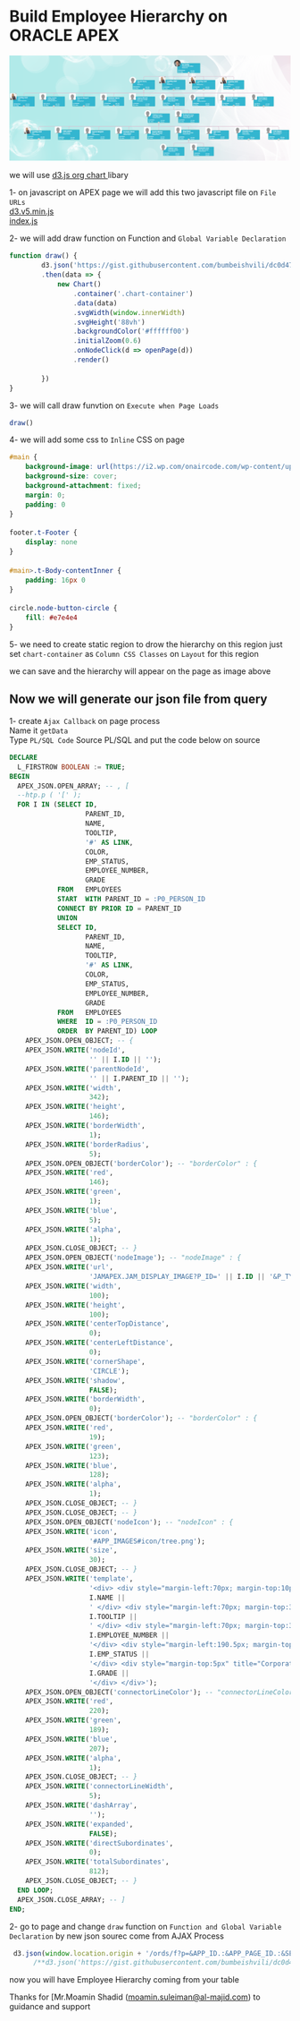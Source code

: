 # Build Employee Hierarchy on ORACLE APEX
	
![Employee Hierarchy on ORACLE APEX](/img/employee-hierarchy.PNG)

we will use [d3.js org chart ](https://observablehq.com/@bangingrocks/d3-v5-org-chart) libary 

1- on javascript on APEX page we will add this two javascript file on `File URLs`
<br>
[d3.v5.min.js](/employee-hierarchy/src/d3.v5.min.js)<br>
[index.js](/employee-hierarchy/src/index.js)

2- we will add draw function on Function and `Global Variable Declaration`

```javascript
function draw() {
        d3.json('https://gist.githubusercontent.com/bumbeishvili/dc0d47bc95ef359fdc75b63cd65edaf2/raw/c33a3a1ef4ba927e3e92b81600c8c6ada345c64b/orgChart.json')
        .then(data => {
            new Chart()
                .container('.chart-container')
                .data(data)
                .svgWidth(window.innerWidth)
                .svgHeight('88vh')
                .backgroundColor('#ffffff00')
                .initialZoom(0.6)
                .onNodeClick(d => openPage(d))
                .render()

        })
}
```

3- we will call draw funvtion on `Execute when Page Loads`
```javascript
draw()
```
4- we will add some css to `Inline` CSS on page
```css
#main {
    background-image: url(https://i2.wp.com/onaircode.com/wp-content/uploads/2017/11/Tesselation-Transition.jpg);
    background-size: cover;
    background-attachment: fixed;
    margin: 0;
    padding: 0
}

footer.t-Footer {
    display: none
}

#main>.t-Body-contentInner {
    padding: 16px 0
}

circle.node-button-circle {
    fill: #e7e4e4
}
```
5- we need to create static region to drow the hierarchy on this region 
just set `chart-container` as `Column CSS Classes` on `Layout` for this region

we can save and the hierarchy will appear on the page as image above 

## Now we will generate our json file from query 

1- create `Ajax Callback` on page process <br> 
Name it `getData` <br>
Type `PL/SQL Code`
Source PL/SQL and put the code below on source 

```sql
DECLARE
  L_FIRSTROW BOOLEAN := TRUE;
BEGIN
  APEX_JSON.OPEN_ARRAY; -- , [
  --htp.p ( '[' );
  FOR I IN (SELECT ID,
                   PARENT_ID,
                   NAME,
                   TOOLTIP,
                   '#' AS LINK,
                   COLOR,
                   EMP_STATUS,
                   EMPLOYEE_NUMBER,
                   GRADE
            FROM   EMPLOYEES
            START  WITH PARENT_ID = :P0_PERSON_ID
            CONNECT BY PRIOR ID = PARENT_ID
            UNION
            SELECT ID,
                   PARENT_ID,
                   NAME,
                   TOOLTIP,
                   '#' AS LINK,
                   COLOR,
                   EMP_STATUS,
                   EMPLOYEE_NUMBER,
                   GRADE
            FROM   EMPLOYEES
            WHERE  ID = :P0_PERSON_ID
            ORDER  BY PARENT_ID) LOOP
    APEX_JSON.OPEN_OBJECT; -- {
    APEX_JSON.WRITE('nodeId',
                    '' || I.ID || '');
    APEX_JSON.WRITE('parentNodeId',
                    '' || I.PARENT_ID || '');
    APEX_JSON.WRITE('width',
                    342);
    APEX_JSON.WRITE('height',
                    146);
    APEX_JSON.WRITE('borderWidth',
                    1);
    APEX_JSON.WRITE('borderRadius',
                    5);
    APEX_JSON.OPEN_OBJECT('borderColor'); -- "borderColor" : {
    APEX_JSON.WRITE('red',
                    146);
    APEX_JSON.WRITE('green',
                    1);
    APEX_JSON.WRITE('blue',
                    5);
    APEX_JSON.WRITE('alpha',
                    1);
    APEX_JSON.CLOSE_OBJECT; -- }
    APEX_JSON.OPEN_OBJECT('nodeImage'); -- "nodeImage" : {
    APEX_JSON.WRITE('url',
                    'JAMAPEX.JAM_DISPLAY_IMAGE?P_ID=' || I.ID || '&P_TYPE=EMP_DISPLAY_IMAGE');
    APEX_JSON.WRITE('width',
                    100);
    APEX_JSON.WRITE('height',
                    100);
    APEX_JSON.WRITE('centerTopDistance',
                    0);
    APEX_JSON.WRITE('centerLeftDistance',
                    0);
    APEX_JSON.WRITE('cornerShape',
                    'CIRCLE');
    APEX_JSON.WRITE('shadow',
                    FALSE);
    APEX_JSON.WRITE('borderWidth',
                    0);
    APEX_JSON.OPEN_OBJECT('borderColor'); -- "borderColor" : {
    APEX_JSON.WRITE('red',
                    19);
    APEX_JSON.WRITE('green',
                    123);
    APEX_JSON.WRITE('blue',
                    128);
    APEX_JSON.WRITE('alpha',
                    1);
    APEX_JSON.CLOSE_OBJECT; -- }
    APEX_JSON.CLOSE_OBJECT; -- }     
    APEX_JSON.OPEN_OBJECT('nodeIcon'); -- "nodeIcon" : {
    APEX_JSON.WRITE('icon',
                    '#APP_IMAGES#icon/tree.png');
    APEX_JSON.WRITE('size',
                    30);
    APEX_JSON.CLOSE_OBJECT; -- }   
    APEX_JSON.WRITE('template',
                    '<div> <div style="margin-left:70px; margin-top:10px; font-size:20px; font-weight:bold; ">' ||
                    I.NAME ||
                    ' </div> <div style="margin-left:70px; margin-top:3px; font-size:16px; ">' ||
                    I.TOOLTIP ||
                    ' </div> <div style="margin-left:70px; margin-top:3px; font-size:14px; ">' ||
                    I.EMPLOYEE_NUMBER ||
                    '</div> <div style="margin-left:190.5px; margin-top:15px; font-size:13px; position:absolute; bottom:5px; "> <div>' ||
                    I.EMP_STATUS ||
                    '</div> <div style="margin-top:5px" title="Corporate"></div>Grade:' ||
                    I.GRADE ||
                    '</div> </div>');
    APEX_JSON.OPEN_OBJECT('connectorLineColor'); -- "connectorLineColor" : {
    APEX_JSON.WRITE('red',
                    220);
    APEX_JSON.WRITE('green',
                    189);
    APEX_JSON.WRITE('blue',
                    207);
    APEX_JSON.WRITE('alpha',
                    1);
    APEX_JSON.CLOSE_OBJECT; -- }      
    APEX_JSON.WRITE('connectorLineWidth',
                    5);
    APEX_JSON.WRITE('dashArray',
                    '');
    APEX_JSON.WRITE('expanded',
                    FALSE);
    APEX_JSON.WRITE('directSubordinates',
                    0);
    APEX_JSON.WRITE('totalSubordinates',
                    812);
    APEX_JSON.CLOSE_OBJECT; -- }
  END LOOP;
  APEX_JSON.CLOSE_ARRAY; -- ]
END;
```

2- go to page and change `draw` function on `Function and Global Variable Declaration`
by new json sourec come from AJAX Process 
```javascript
 d3.json(window.location.origin + '/ords/f?p=&APP_ID.:&APP_PAGE_ID.:&SESSION.:APPLICATION_PROCESS=getData:::')
      /**d3.json('https://gist.githubusercontent.com/bumbeishvili/dc0d47bc95ef359fdc75b63cd65edaf2/raw/c33a3a1ef4ba927e3e92b81600c8c6ada345c64b/orgChart.json')**/
```

now you will have Employee Hierarchy coming from your table 

Thanks for [Mr.Moamin Shadid (moamin.suleiman@al-majid.com) to guidance and support 
